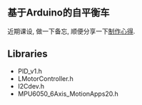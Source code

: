 ## 基于Arduino的自平衡车

近期课设, 做一下备忘, 顺便分享一下[制作心得](https://koonchung.github.io/%E5%9F%BA%E4%BA%8Earduino%E7%9A%84%E8%87%AA%E5%B9%B3%E8%A1%A1%E8%BD%A6%E7%9A%84%E8%B0%83%E8%AF%95%E6%80%BB%E7%BB%93/).

## Libraries

* PID_v1.h
* LMotorController.h
* I2Cdev.h
* MPU6050_6Axis_MotionApps20.h